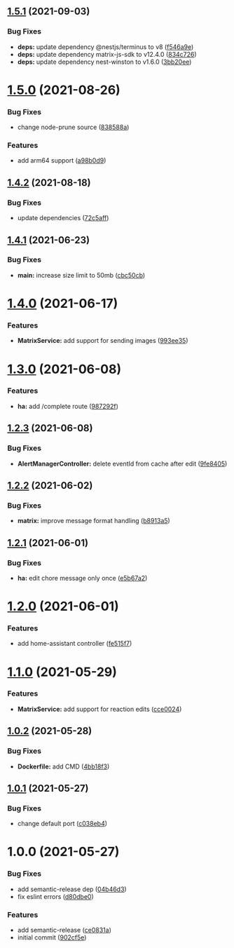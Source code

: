 ## [1.5.1](https://github.com/AlexanderBabel/matrix-headless-client/compare/v1.5.0...v1.5.1) (2021-09-03)


### Bug Fixes

* **deps:** update dependency @nestjs/terminus to v8 ([f546a9e](https://github.com/AlexanderBabel/matrix-headless-client/commit/f546a9ef917573e9379a4d625411ce975f4e032e))
* **deps:** update dependency matrix-js-sdk to v12.4.0 ([834c726](https://github.com/AlexanderBabel/matrix-headless-client/commit/834c72658f1536cdbe1f2442b0090f997ed13fd5))
* **deps:** update dependency nest-winston to v1.6.0 ([3bb20ee](https://github.com/AlexanderBabel/matrix-headless-client/commit/3bb20ee03f02bacca79a7b4d3a2d7e247a675fdb))

# [1.5.0](https://github.com/AlexanderBabel/matrix-headless-client/compare/v1.4.2...v1.5.0) (2021-08-26)


### Bug Fixes

* change node-prune source ([838588a](https://github.com/AlexanderBabel/matrix-headless-client/commit/838588a5c924116156effc7b7c5198fa9e78d7c5))


### Features

* add arm64 support ([a98b0d9](https://github.com/AlexanderBabel/matrix-headless-client/commit/a98b0d97407eb2629744f3eda329402313f535a4))

## [1.4.2](https://github.com/AlexanderBabel/matrix-headless-client/compare/v1.4.1...v1.4.2) (2021-08-18)


### Bug Fixes

* update dependencies ([72c5aff](https://github.com/AlexanderBabel/matrix-headless-client/commit/72c5aff8e245df483cb7dda77948ee8bf54ccd8b))

## [1.4.1](https://github.com/AlexanderBabel/matrix-headless-client/compare/v1.4.0...v1.4.1) (2021-06-23)


### Bug Fixes

* **main:** increase size limit to 50mb ([cbc50cb](https://github.com/AlexanderBabel/matrix-headless-client/commit/cbc50cbbadb5cbc6756fb53e8ccaa4526c2aeee9))

# [1.4.0](https://github.com/AlexanderBabel/matrix-headless-client/compare/v1.3.0...v1.4.0) (2021-06-17)


### Features

* **MatrixService:** add support for sending images ([993ee35](https://github.com/AlexanderBabel/matrix-headless-client/commit/993ee35e40fa84db32d95e8092f915dd72e20452))

# [1.3.0](https://github.com/AlexanderBabel/matrix-headless-client/compare/v1.2.3...v1.3.0) (2021-06-08)


### Features

* **ha:** add /complete route ([987292f](https://github.com/AlexanderBabel/matrix-headless-client/commit/987292f6a4e1c547e56148520f029cff46cd88c9))

## [1.2.3](https://github.com/AlexanderBabel/matrix-headless-client/compare/v1.2.2...v1.2.3) (2021-06-08)


### Bug Fixes

* **AlertManagerController:** delete eventId from cache after edit ([9fe8405](https://github.com/AlexanderBabel/matrix-headless-client/commit/9fe8405b7ea15f2c7248dee1d58b7695f7ebfcd4))

## [1.2.2](https://github.com/AlexanderBabel/matrix-headless-client/compare/v1.2.1...v1.2.2) (2021-06-02)


### Bug Fixes

* **matrix:** improve message format handling ([b8913a5](https://github.com/AlexanderBabel/matrix-headless-client/commit/b8913a5824e52108a19aac53b882ab17ec5777f1))

## [1.2.1](https://github.com/AlexanderBabel/matrix-headless-client/compare/v1.2.0...v1.2.1) (2021-06-01)


### Bug Fixes

* **ha:** edit chore message only once ([e5b67a2](https://github.com/AlexanderBabel/matrix-headless-client/commit/e5b67a22adaed20f0d89738e3cdb68ab8ca75f4b))

# [1.2.0](https://github.com/AlexanderBabel/matrix-headless-client/compare/v1.1.0...v1.2.0) (2021-06-01)


### Features

* add home-assistant controller ([fe515f7](https://github.com/AlexanderBabel/matrix-headless-client/commit/fe515f732af2b8a51798d1f5089b9fe2efa57395))

# [1.1.0](https://github.com/AlexanderBabel/matrix-headless-client/compare/v1.0.2...v1.1.0) (2021-05-29)


### Features

* **MatrixService:** add support for reaction edits ([cce0024](https://github.com/AlexanderBabel/matrix-headless-client/commit/cce002452b97ba4539928fd08863011fa63cb34c))

## [1.0.2](https://github.com/AlexanderBabel/matrix-headless-client/compare/v1.0.1...v1.0.2) (2021-05-28)


### Bug Fixes

* **Dockerfile:** add CMD ([4bb18f3](https://github.com/AlexanderBabel/matrix-headless-client/commit/4bb18f3c8b23056f48cedfb37d244639d406b3fa))

## [1.0.1](https://github.com/AlexanderBabel/matrix-headless-client/compare/v1.0.0...v1.0.1) (2021-05-27)


### Bug Fixes

* change default port ([c038eb4](https://github.com/AlexanderBabel/matrix-headless-client/commit/c038eb48f016eb2faa40b3231b2fb5359677b079))

# 1.0.0 (2021-05-27)


### Bug Fixes

* add semantic-release dep ([04b46d3](https://github.com/AlexanderBabel/matrix-headless-client/commit/04b46d342f5cf9830e10c0dd3a824c70846fde86))
* fix eslint errors ([d80dbe0](https://github.com/AlexanderBabel/matrix-headless-client/commit/d80dbe08749e95ab0417e4a99173ce2ffb595a7f))


### Features

* add semantic-release ([ce0831a](https://github.com/AlexanderBabel/matrix-headless-client/commit/ce0831a22a40cb0e6d5f2d8a5200db6406475e52))
* initial commit ([902cf5e](https://github.com/AlexanderBabel/matrix-headless-client/commit/902cf5e55e8a88df62aabc6a4bfca12a57054a79))
